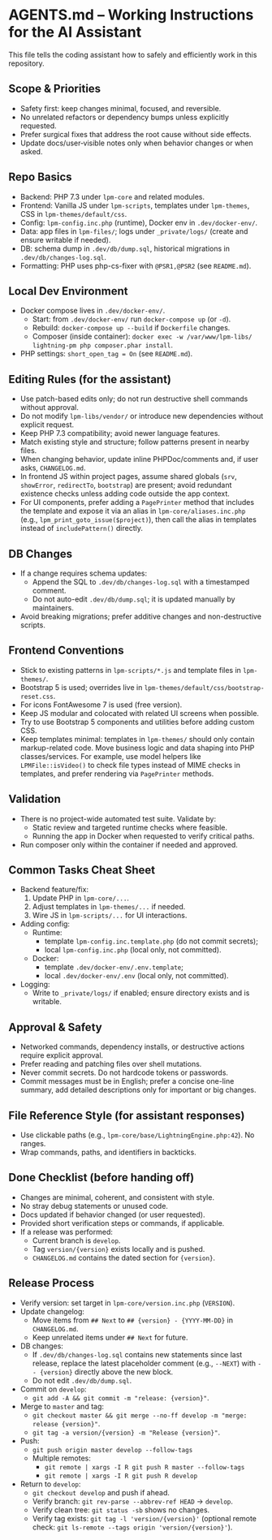 # AGENTS.md – Working Instructions for the AI Assistant

This file tells the coding assistant how to safely and efficiently work in this repository.

## Scope & Priorities
- Safety first: keep changes minimal, focused, and reversible.
- No unrelated refactors or dependency bumps unless explicitly requested.
- Prefer surgical fixes that address the root cause without side effects.
- Update docs/user‑visible notes only when behavior changes or when asked.

## Repo Basics
- Backend: PHP 7.3 under `lpm-core` and related modules.
- Frontend: Vanilla JS under `lpm-scripts`, templates under `lpm-themes`, CSS in `lpm-themes/default/css`.
- Config: `lpm-config.inc.php` (runtime), Docker env in `.dev/docker-env/`.
- Data: app files in `lpm-files/`; logs under `_private/logs/` (create and ensure writable if needed).
- DB: schema dump in `.dev/db/dump.sql`, historical migrations in `.dev/db/changes-log.sql`.
- Formatting: PHP uses php-cs-fixer with `@PSR1,@PSR2` (see `README.md`).

## Local Dev Environment
- Docker compose lives in `.dev/docker-env/`.
  - Start: from `.dev/docker-env/` run `docker-compose up` (or `-d`).
  - Rebuild: `docker-compose up --build` if `Dockerfile` changes.
  - Composer (inside container): `docker exec -w /var/www/lpm-libs/ lightning-pm php composer.phar install`.
- PHP settings: `short_open_tag = On` (see `README.md`).

## Editing Rules (for the assistant)
- Use patch-based edits only; do not run destructive shell commands without approval.
- Do not modify `lpm-libs/vendor/` or introduce new dependencies without explicit request.
- Keep PHP 7.3 compatibility; avoid newer language features.
- Match existing style and structure; follow patterns present in nearby files.
- When changing behavior, update inline PHPDoc/comments and, if user asks, `CHANGELOG.md`.
- In frontend JS within project pages, assume shared globals (`srv`, `showError`, `redirectTo`, `bootstrap`) are present; avoid redundant existence checks unless adding code outside the app context.
 - For UI components, prefer adding a `PagePrinter` method that includes the template and expose it via an alias in `lpm-core/aliases.inc.php` (e.g., `lpm_print_goto_issue($project)`), then call the alias in templates instead of `includePattern()` directly.

## DB Changes
- If a change requires schema updates:
  - Append the SQL to `.dev/db/changes-log.sql` with a timestamped comment.
  - Do not auto-edit `.dev/db/dump.sql`; it is updated manually by maintainers.
- Avoid breaking migrations; prefer additive changes and non-destructive scripts.

## Frontend Conventions
- Stick to existing patterns in `lpm-scripts/*.js` and template files in `lpm-themes/`.
- Bootstrap 5 is used; overrides live in `lpm-themes/default/css/bootstrap-reset.css`.
- For icons FontAwesome 7 is used (free version).
- Keep JS modular and colocated with related UI screens when possible.
- Try to use Bootstrap 5 components and utilities before adding custom CSS.
- Keep templates minimal: templates in `lpm-themes/` should only contain markup-related code. Move business logic and data shaping into PHP classes/services. For example, use model helpers like `LPMFile::isVideo()` to check file types instead of MIME checks in templates, and prefer rendering via `PagePrinter` methods.

## Validation
- There is no project-wide automated test suite. Validate by:
  - Static review and targeted runtime checks where feasible.
  - Running the app in Docker when requested to verify critical paths.
- Run composer only within the container if needed and approved.

## Common Tasks Cheat Sheet
- Backend feature/fix:
  1) Update PHP in `lpm-core/...`.
  2) Adjust templates in `lpm-themes/...` if needed.
  3) Wire JS in `lpm-scripts/...` for UI interactions.
- Adding config:
  - Runtime: 
    - template `lpm-config.inc.template.php` (do not commit secrets);
    - local `lpm-config.inc.php` (local only, not committed).
  - Docker: 
    - template `.dev/docker-env/.env.template`;
    - local `.dev/docker-env/.env` (local only, not committed).
- Logging:
  - Write to `_private/logs/` if enabled; ensure directory exists and is writable.

## Approval & Safety
- Networked commands, dependency installs, or destructive actions require explicit approval.
- Prefer reading and patching files over shell mutations.
- Never commit secrets. Do not hardcode tokens or passwords.
- Commit messages must be in English; prefer a concise one-line summary, add detailed descriptions only for important or big changes.

## File Reference Style (for assistant responses)
- Use clickable paths (e.g., `lpm-core/base/LightningEngine.php:42`). No ranges.
- Wrap commands, paths, and identifiers in backticks.

## Done Checklist (before handing off)
- Changes are minimal, coherent, and consistent with style.
- No stray debug statements or unused code.
- Docs updated if behavior changed (or user requested).
- Provided short verification steps or commands, if applicable.
- If a release was performed:
  - Current branch is `develop`.
  - Tag `version/{version}` exists locally and is pushed.
  - `CHANGELOG.md` contains the dated section for `{version}`.

## Release Process
- Verify version: set target in `lpm-core/version.inc.php` (`VERSION`).
- Update changelog:
  - Move items from `## Next` to `## {version} - {YYYY-MM-DD}` in `CHANGELOG.md`.
  - Keep unrelated items under `## Next` for future.
- DB changes:
  - If `.dev/db/changes-log.sql` contains new statements since last release, replace the latest placeholder comment (e.g., `--NEXT`) with `-- {version}` directly above the new block.
  - Do not edit `.dev/db/dump.sql`.
- Commit on `develop`:
  - `git add -A && git commit -m "release: {version}"`.
- Merge to `master` and tag:
  - `git checkout master && git merge --no-ff develop -m "merge: release {version}"`.
  - `git tag -a version/{version} -m "Release {version}"`.
- Push:
  - `git push origin master develop --follow-tags`
  - Multiple remotes:
    - `git remote | xargs -I R git push R master --follow-tags`
    - `git remote | xargs -I R git push R develop`
- Return to `develop`:
  - `git checkout develop` and push if ahead.
  - Verify branch: `git rev-parse --abbrev-ref HEAD` → `develop`.
  - Verify clean tree: `git status -sb` shows no changes.
  - Verify tag exists: `git tag -l 'version/{version}'` (optional remote check: `git ls-remote --tags origin 'version/{version}'`).
